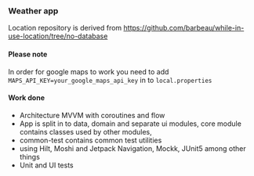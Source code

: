 ### Weather app

Location repository is derived from https://github.com/barbeau/while-in-use-location/tree/no-database

#### Please note
In order for google maps to work you need to add `MAPS_API_KEY=your_google_maps_api_key` in to `local.properties`

#### Work done
- Architecture MVVM with coroutines and flow
- App is split in to data, domain and separate ui modules, core module contains classes used by other modules, 
- common-test contains common test utilities
- using Hilt, Moshi and Jetpack Navigation, Mockk, JUnit5 among other things
- Unit and UI tests
